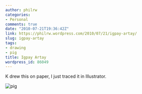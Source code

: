 ```yaml
---
author: philrw
categories:
- Personal
comments: true
date: "2010-07-21T19:36:42Z"
link: https://philrw.wordpress.com/2010/07/21/igpay-artay/
slug: igpay-artay
tags:
- drawing
- pig
title: Igpay Artay
wordpress_id: 86049
---
```


K drew this on paper, I just traced it in Illustrator.

![pig](/images/babe.gif)
